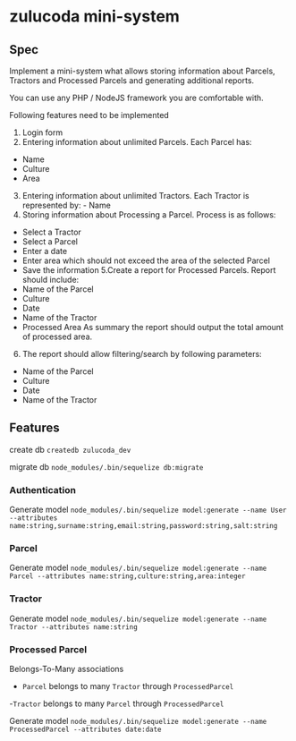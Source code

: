 # zulucoda mini-system

## Spec

Implement a mini-system what allows storing information about Parcels, Tractors and Processed Parcels and generating additional reports.

You can use any PHP / NodeJS framework you are comfortable with.

Following features need to be implemented

1. Login form
2. Entering information about unlimited Parcels. Each Parcel has:

- Name
- Culture
- Area

3. Entering information about unlimited Tractors. Each Tractor is represented by: - Name
4. Storing information about Processing a Parcel. Process is as follows:

- Select a Tractor
- Select a Parcel
- Enter a date
- Enter area which should not exceed the area of the selected Parcel
- Save the information
  5.Create a report for Processed Parcels. Report should include:
- Name of the Parcel
- Culture
- Date
- Name of the Tractor
- Processed Area
  As summary the report should output the total amount of processed area.

6. The report should allow filtering/search by following parameters:

- Name of the Parcel
- Culture
- Date
- Name of the Tractor

## Features

create db
`createdb zulucoda_dev`

migrate db
`node_modules/.bin/sequelize db:migrate`

### Authentication

Generate model
`node_modules/.bin/sequelize model:generate --name User --attributes name:string,surname:string,email:string,password:string,salt:string`




### Parcel

Generate model
`node_modules/.bin/sequelize model:generate --name Parcel --attributes name:string,culture:string,area:integer`

### Tractor

Generate model
`node_modules/.bin/sequelize model:generate --name Tractor --attributes name:string`


### Processed Parcel

Belongs-To-Many associations
- `Parcel` belongs to many `Tractor` through `ProcessedParcel`

-`Tractor` belongs to many `Parcel` through `ProcessedParcel`

Generate model
`node_modules/.bin/sequelize model:generate --name ProcessedParcel --attributes date:date`

